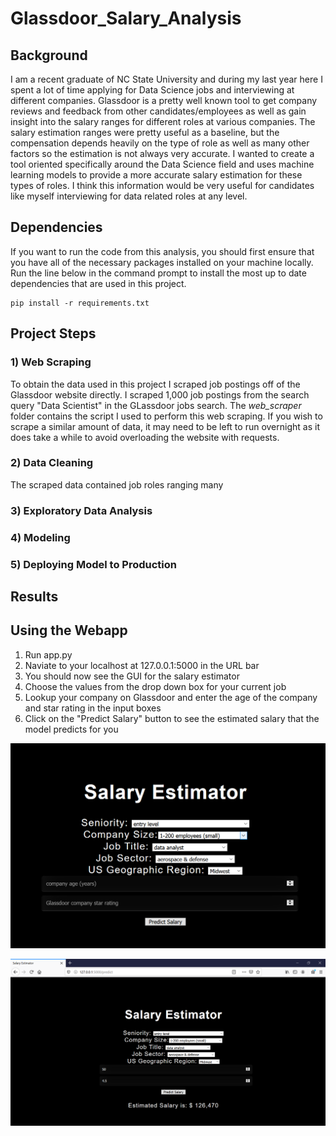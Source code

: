 # Glassdoor_Salary_Analysis

## Background

I am a recent graduate of NC State University and during my last year here I spent a lot of time applying for Data Science jobs and interviewing at different companies. Glassdoor is a pretty well known tool to get company reviews and feedback from other candidates/employees as well as gain insight into the salary ranges for different roles at various companies. The salary estimation ranges were pretty useful as a baseline, but the compensation depends heavily on the type of role as well as many other factors so the estimation is not always very accurate. I wanted to create a tool oriented specifically around the Data Science field and uses machine learning models to provide a more accurate salary estimation for these types of roles. I think this information would be very useful for candidates like myself interviewing for data related roles at any level.

## Dependencies

If you want to run the code from this analysis, you should first ensure that you have all of the necessary packages installed on your machine locally. Run the line below in the command prompt to install the most up to date dependencies that are used in this project.

```
pip install -r requirements.txt
```

## Project Steps

### 1) Web Scraping

To obtain the data used in this project I scraped job postings off of the Glassdoor website directly. I scraped 1,000 job postings from the search query "Data Scientist" in the GLassdoor jobs search. The *web_scraper* folder contains the script I used to perform this web scraping. If you wish to scrape a similar amount of data, it may need to be left to run overnight as it does take a while to avoid overloading the website with requests.


### 2) Data Cleaning

The scraped data contained job roles ranging many 
### 3) Exploratory Data Analysis

### 4) Modeling

### 5) Deploying Model to Production

## Results

## Using the Webapp

1) Run app.py
2) Naviate to your localhost at 127.0.0.1:5000 in the URL bar
3) You should now see the GUI for the salary estimator
4) Choose the values from the drop down box for your current job
5) Lookup your company on Glassdoor and enter the age of the company and star rating in the input boxes
6) Click on the "Predict Salary" button to see the estimated salary that the model predicts for you

![The functioning web app GUI for the model predictions](graphics/web_app1.png)

![The results of the model prediction](graphics/web_app.png)
